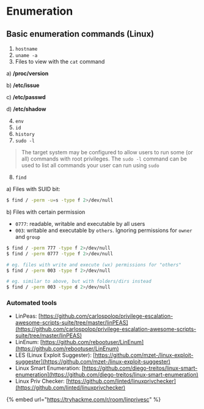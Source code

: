 # Enumeration

## Basic enumeration commands (Linux)

1. `hostname`
2. `uname -a`
3. Files to view with the `cat` command

&#x20;  a) **/proc/version**

&#x20;  b) **/etc/issue**

&#x20;  c) **/etc/passwd**

&#x20; d) **/etc/shadow**

4. `env`
5. `id`
6. `history`
7. `sudo -l`

> The target system may be configured to allow users to run some (or all) commands with root privileges. The `sudo -l` command can be used to list all commands your user can run using `sudo`

8. `find`

&#x20;a) Files with SUID bit:&#x20;

```bash
$ find / -perm -u=s -type f 2>/dev/null
```

&#x20;  b) Files with certain permission&#x20;

* `0777`: readable, writable and executable by all users
* `003`: writable and executable by `others`. Ignoring permissions for `owner` and `group`

```bash
$ find / -perm 777 -type f 2>/dev/null
$ find / -perm 0777 -type f 2>/dev/null

# eg. files with write and execute (wx) permissions for "others"
$ find / -perm 003 -type f 2>/dev/null

# eg. similar to above, but with folders/dirs instead
$ find / -perm 003 -type d 2>/dev/null
```

### Automated tools

* LinPeas: [https://github.com/carlospolop/privilege-escalation-awesome-scripts-suite/tree/master/linPEAS](https://github.com/carlospolop/privilege-escalation-awesome-scripts-suite/tree/master/linPEAS)
* LinEnum: [https://github.com/rebootuser/LinEnum](https://github.com/rebootuser/LinEnum)
* LES (Linux Exploit Suggester): [https://github.com/mzet-/linux-exploit-suggester](https://github.com/mzet-/linux-exploit-suggester)
* Linux Smart Enumeration: [https://github.com/diego-treitos/linux-smart-enumeration](https://github.com/diego-treitos/linux-smart-enumeration)
* Linux Priv Checker: [https://github.com/linted/linuxprivchecker](https://github.com/linted/linuxprivchecker)

&#x20; &#x20;

{% embed url="https://tryhackme.com/r/room/linprivesc" %}
